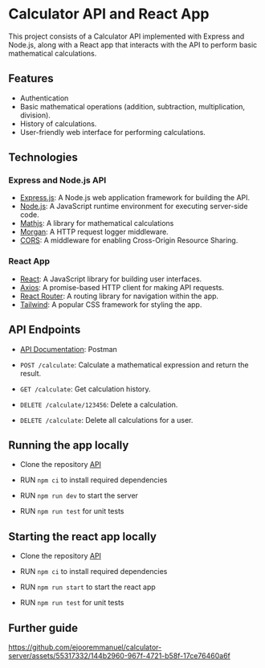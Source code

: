 # Calculator API and React App

This project consists of a Calculator API implemented with Express and Node.js, along with a React app that interacts with the API to perform basic mathematical calculations.

## Features

- Authentication
- Basic mathematical operations (addition, subtraction, multiplication, division).
- History of calculations.
- User-friendly web interface for performing calculations.

## Technologies

### Express and Node.js API

- [Express.js](https://expressjs.com/): A Node.js web application framework for building the API.
- [Node.js](https://nodejs.org/): A JavaScript runtime environment for executing server-side code.
- [Mathjs](https://https://mathjs.org/): A library for mathematical calculations
- [Morgan](https://www.npmjs.com/package/morgan): A HTTP request logger middleware.
- [CORS](https://www.npmjs.com/package/cors): A middleware for enabling Cross-Origin Resource Sharing.

### React App

- [React](https://reactjs.org/): A JavaScript library for building user interfaces.
- [Axios](https://axios-http.com/): A promise-based HTTP client for making API requests.
- [React Router](https://reactrouter.com/): A routing library for navigation within the app.
- [Tailwind](https://tailwindcss.com/): A popular CSS framework for styling the app.

## API Endpoints

- [API Documentation](https://documenter.getpostman.com/view/15961401/2s9YJhyLqE): Postman

- `POST /calculate`: Calculate a mathematical expression and return the result.

- `GET /calculate`: Get calculation history.

- `DELETE /calculate/123456`: Delete a calculation.

- `DELETE /calculate`: Delete all calculations for a user.

## Running the app locally

- Clone the repository
  [API](https://github.com/ejooremmanuel/calculator-server)

- RUN `npm ci` to install required dependencies

- RUN `npm run dev` to start the server

- RUN `npm run test` for unit tests

## Starting the react app locally

- Clone the repository
  [API](https://github.com/ejooremmanuel/calculator-client)

- RUN `npm ci` to install required dependencies

- RUN `npm run start` to start the react app

- RUN `npm run test` for unit tests

## Further guide


https://github.com/ejooremmanuel/calculator-server/assets/55317332/144b2960-967f-4721-b58f-17ce76460a6f


